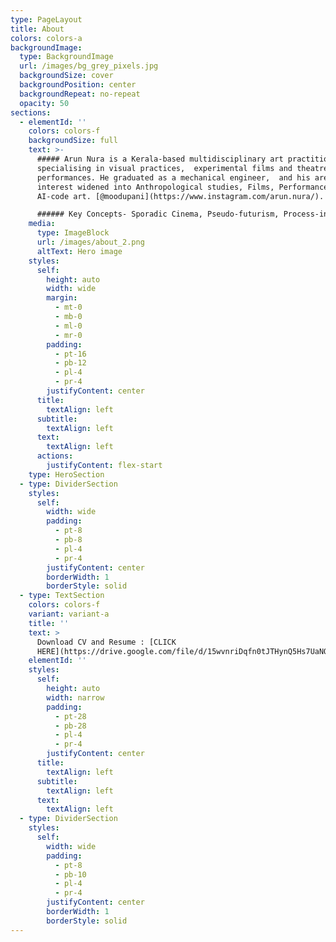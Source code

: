 ```yaml
---
type: PageLayout
title: About
colors: colors-a
backgroundImage:
  type: BackgroundImage
  url: /images/bg_grey_pixels.jpg
  backgroundSize: cover
  backgroundPosition: center
  backgroundRepeat: no-repeat
  opacity: 50
sections:
  - elementId: ''
    colors: colors-f
    backgroundSize: full
    text: >-
      ##### Arun Nura is a Kerala-based multidisciplinary art practitioner
      specialising in visual practices,  experimental films and theatre
      performances. He graduated as a mechanical engineer,  and his areas of
      interest widened into Anthropological studies, Films, Performance Arts and
      AI-code art. [@moodupani](https://www.instagram.com/arun.nura/).

      ###### Key Concepts- Sporadic Cinema, Pseudo-futurism, Process-ing
    media:
      type: ImageBlock
      url: /images/about_2.png
      altText: Hero image
    styles:
      self:
        height: auto
        width: wide
        margin:
          - mt-0
          - mb-0
          - ml-0
          - mr-0
        padding:
          - pt-16
          - pb-12
          - pl-4
          - pr-4
        justifyContent: center
      title:
        textAlign: left
      subtitle:
        textAlign: left
      text:
        textAlign: left
      actions:
        justifyContent: flex-start
    type: HeroSection
  - type: DividerSection
    styles:
      self:
        width: wide
        padding:
          - pt-8
          - pb-8
          - pl-4
          - pr-4
        justifyContent: center
        borderWidth: 1
        borderStyle: solid
  - type: TextSection
    colors: colors-f
    variant: variant-a
    title: ''
    text: >
      Download CV and Resume : [CLICK
      HERE](https://drive.google.com/file/d/15wvnriDqfn0tJTHynQ5Hs7UaNQc0eu3Z/view?usp=drive_link)
    elementId: ''
    styles:
      self:
        height: auto
        width: narrow
        padding:
          - pt-28
          - pb-28
          - pl-4
          - pr-4
        justifyContent: center
      title:
        textAlign: left
      subtitle:
        textAlign: left
      text:
        textAlign: left
  - type: DividerSection
    styles:
      self:
        width: wide
        padding:
          - pt-8
          - pb-10
          - pl-4
          - pr-4
        justifyContent: center
        borderWidth: 1
        borderStyle: solid
---
```

